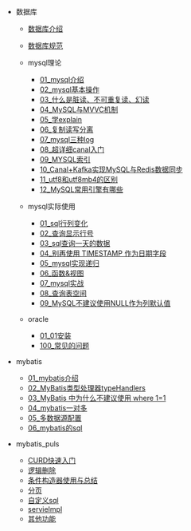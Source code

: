 
- 数据库
  - [数据库介绍](数据库/数据库介绍.md)
  - [数据库规范](数据库/数据库规范.md)
  - mysql理论
    - [01_mysql介绍](数据库/mysql/mysql理论/mysql介绍.md)
    - [02_mysql基本操作](数据库/mysql/mysql理论/基本操作.md)
    - [03_什么是脏读、不可重复读、幻读](数据库/mysql/mysql理论/什么是脏读、不可重复读、幻读.md)
    - [04_MySQL与MVVC机制](数据库/mysql/mysql理论/MySQL与MVVC机制.md)
    - [05_学explain](数据库/mysql/mysql理论/要精通SQL优化？那就学一学explain吧.md)
    - [06_复制读写分离](数据库/mysql/mysql理论/MySQL主从复制读写分离，能讲一下吗.md)
    - [07_mysql三种log](数据库/mysql/mysql理论/必须了解的mysql三种log.md)
    - [08_超详细canal入门](数据库/mysql/mysql理论/超详细canal入门.md)
    - [09_MYSQL索引](数据库/mysql/mysql理论/谈谈MYSQL索引是如何提高查询效率的.md)
    - [10_Canal+Kafka实现MySQL与Redis数据同步](数据库/mysql/mysql理论/Canal+Kafka实现MySQL与Redis数据同步.md)
    - [11_utf8和utf8mb4的区别](数据库/mysql/mysql理论/utf8和utf8mb4的区别.md)
    - [12_MySQL常用引擎有哪些](数据库/mysql/mysql理论/MySQL常用引擎有哪些.md)
    

  - mysql实际使用
    - [01_sql行列变化](数据库/MySQL使用/sql行列变化.md)
    - [02_查询显示行号](数据库/MySQL使用/mysql序号.md)
    - [03_sql查询一天的数据](数据库/MySQL使用/sql查询一天的数据.md)
    - [04_别再使用 TIMESTAMP 作为日期字段](数据库/MySQL使用/datetime&timestamep.md)
    - [05_mysql实现递归](数据库/MySQL使用/递归.md)
    - [06_函数&视图](数据库/MySQL使用/函数&视图.md)
    - [07_mysql实战](数据库/MySQL使用/mysql实战1.md)
    - [08_查询表空间](数据库/MySQL使用/查询表空间.md)
    - [09_MySQL不建议使用NULL作为列默认值](数据库/MySQL使用/09_MySQL不建议使用NULL作为列默认值.md)
   
  - oracle
    - [01_01安装](数据库/oracle/01安装.md)
    - [100_常见的问题](数据库/oracle/100常见的问题.md)


- mybatis
  - [01_mybatis介绍](数据库/mybatis/mybatis介绍.md)
  - [02_MyBatis类型处理器typeHandlers](数据库/mybatis/typeHanders.md)
  - [03_MyBatis 中为什么不建议使用 where 1=1](数据库/mybatis/注意.md)
  - [04_mybatis一对多](数据库/mybatis/mybatis一对多.md)
  - [05_多数据源配置](数据库/mybatis/多数据源配置.md)
  - [06_mybatis的sql](数据库/mybatis/mybatis的sql.md)

- mybatis_puls
  - [CURD快速入门](数据库/mybatis_puls/CURD快速入门.md)
  - [逻辑删除](数据库/mybatis_puls/逻辑删除.md)
  - [条件构造器使用与总结](数据库/mybatis_puls/条件构造器使用与总结.md)
  - [分页](数据库/mybatis_puls/分页.md)
  - [自定义sql](数据库/mybatis_puls/自定义sql.md)
  - [servieImpl](数据库/mybatis_puls/servieImpl.md)
  - [其他功能](数据库/mybatis_puls/其他功能.md)
  

